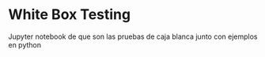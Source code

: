# White Box Testing
 Jupyter notebook de que son las pruebas de caja blanca junto con ejemplos en python
